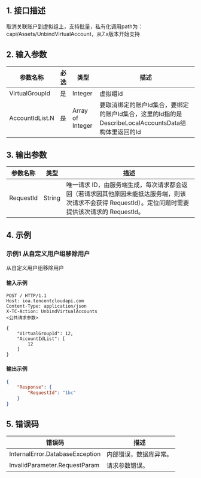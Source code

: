 ## 1. 接口描述




取消关联账户到虚拟组上，支持批量，私有化调用path为：capi/Assets/UnbindVirtualAccount，从7.x版本开始支持

## 2. 输入参数


| 参数名称 | 必选 | 类型 | 描述 |
|---------|---------|---------|---------|
| VirtualGroupId | 是 | Integer |  虚拟组id |
| AccountIdList.N | 是 | Array of Integer |  要取消绑定的账户Id集合，要绑定的账户Id集合，这里的Id指的是DescribeLocalAccountsData结构体里返回的Id |

## 3. 输出参数

| 参数名称 | 类型 | 描述 |
|---------|---------|---------|
| RequestId | String | 唯一请求 ID，由服务端生成，每次请求都会返回（若请求因其他原因未能抵达服务端，则该次请求不会获得 RequestId）。定位问题时需要提供该次请求的 RequestId。|

## 4. 示例

### 示例1 从自定义用户组移除用户

从自定义用户组移除用户

#### 输入示例

```
POST / HTTP/1.1
Host: ioa.tencentcloudapi.com
Content-Type: application/json
X-TC-Action: UnbindVirtualAccounts
<公共请求参数>

{
    "VirtualGroupId": 12, 
    "AccountIdList": [
        12
    ]
}
```

#### 输出示例

```json
{
    "Response": {
        "RequestId": "1bc"
    }
}
```











## 5. 错误码


| 错误码 | 描述 |
|---------|---------|
| InternalError.DatabaseException | 内部错误，数据库异常。 |
| InvalidParameter.RequestParam | 请求参数错误。 |
